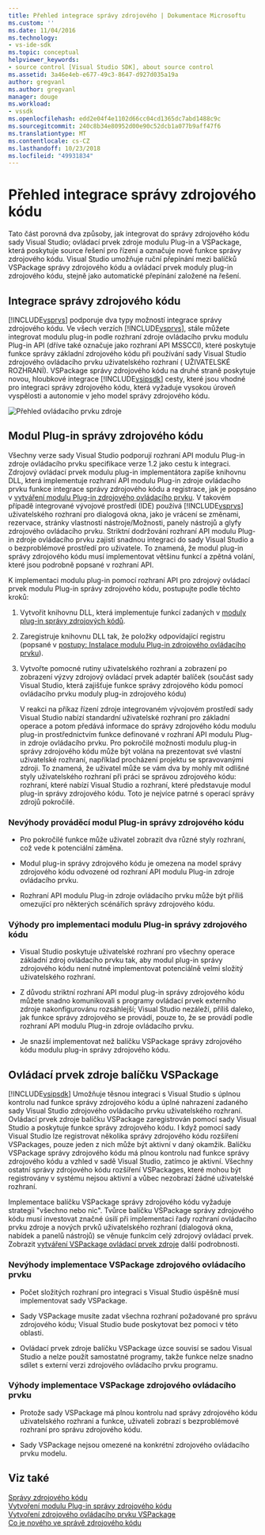 ```yaml
---
title: Přehled integrace správy zdrojového | Dokumentace Microsoftu
ms.custom: ''
ms.date: 11/04/2016
ms.technology:
- vs-ide-sdk
ms.topic: conceptual
helpviewer_keywords:
- source control [Visual Studio SDK], about source control
ms.assetid: 3a46e4eb-e677-49c3-8647-d927d035a19a
author: gregvanl
ms.author: gregvanl
manager: douge
ms.workload:
- vssdk
ms.openlocfilehash: edd2e04f4e1102d66cc04cd1365dc7abd1488c9c
ms.sourcegitcommit: 240c8b34e80952d00e90c52dcb1a077b9aff47f6
ms.translationtype: MT
ms.contentlocale: cs-CZ
ms.lasthandoff: 10/23/2018
ms.locfileid: "49931834"
---
```

# <a name="source-control-integration-overview"></a>Přehled integrace správy zdrojového kódu
Tato část porovná dva způsoby, jak integrovat do správy zdrojového kódu sady Visual Studio; ovládací prvek zdroje modulu Plug-in a VSPackage, která poskytuje source řešení pro řízení a označuje nové funkce správy zdrojového kódu. Visual Studio umožňuje ruční přepínání mezi balíčků VSPackage správy zdrojového kódu a ovládací prvek moduly plug-in zdrojového kódu, stejně jako automatické přepínání založené na řešení.  
  
## <a name="source-control-integration"></a>Integrace správy zdrojového kódu  
 [!INCLUDE[vsprvs](../../code-quality/includes/vsprvs_md.md)] podporuje dva typy možností integrace správy zdrojového kódu. Ve všech verzích [!INCLUDE[vsprvs](../../code-quality/includes/vsprvs_md.md)], stále můžete integrovat modulu plug-in podle rozhraní zdroje ovládacího prvku modulu Plug-in API (dříve také označuje jako rozhraní API MSSCCI), které poskytuje funkce správy základní zdrojového kódu při používání sady Visual Studio zdrojového ovládacího prvku uživatelského rozhraní ( UŽIVATELSKÉ ROZHRANÍ). VSPackage správy zdrojového kódu na druhé straně poskytuje novou, hloubkové integrace [!INCLUDE[vsipsdk](../../extensibility/includes/vsipsdk_md.md)] cesty, které jsou vhodné pro integraci správy zdrojového kódu, která vyžaduje vysokou úroveň vyspělosti a autonomie v jeho model správy zdrojového kódu.  
  
 ![Přehled ovládacího prvku zdroje](../../extensibility/internals/media/sourcectnrloverview.gif "SourceCtnrlOverview")  
  
## <a name="source-control-plug-in"></a>Modul Plug-in správy zdrojového kódu  
 Všechny verze sady Visual Studio podporují rozhraní API modulu Plug-in zdroje ovládacího prvku specifikace verze 1.2 jako cestu k integraci. Zdrojový ovládací prvek modulu plug-in implementátora zapíše knihovnu DLL, která implementuje rozhraní API modulu Plug-in zdroje ovládacího prvku funkce integrace správy zdrojového kódu a registrace, jak je popsáno v [vytváření modulu Plug-in zdrojového ovládacího prvku](../../extensibility/internals/creating-a-source-control-plug-in.md). V takovém případě integrované vývojové prostředí (IDE) používá [!INCLUDE[vsprvs](../../code-quality/includes/vsprvs_md.md)] uživatelského rozhraní pro dialogová okna, jako je vrácení se změnami, rezervace, stránky vlastností nástroje/Možnosti, panely nástrojů a glyfy zdrojového ovládacího prvku. Striktní dodržování rozhraní API modulu Plug-in zdroje ovládacího prvku zajistí snadnou integraci do sady Visual Studio a o bezproblémové prostředí pro uživatele. To znamená, že modul plug-in správy zdrojového kódu musí implementovat většinu funkcí a zpětná volání, které jsou podrobně popsané v rozhraní API.  
  
 K implementaci modulu plug-in pomocí rozhraní API pro zdrojový ovládací prvek modulu Plug-in správy zdrojového kódu, postupujte podle těchto kroků:  
  
1. Vytvořit knihovnu DLL, která implementuje funkcí zadaných v [moduly plug-in správy zdrojových kódů](../../extensibility/source-control-plug-ins.md).  
  
2. Zaregistruje knihovnu DLL tak, že položky odpovídající registru (popsané v [postupy: Instalace modulu Plug-in zdrojového ovládacího prvku](../../extensibility/internals/how-to-install-a-source-control-plug-in.md)).  
  
3. Vytvořte pomocné rutiny uživatelského rozhraní a zobrazení po zobrazení výzvy zdrojový ovládací prvek adaptér balíček (součást sady Visual Studio, která zajišťuje funkce správy zdrojového kódu pomocí ovládacího prvku moduly plug-in zdrojového kódu)  
  
   V reakci na příkaz řízení zdroje integrovaném vývojovém prostředí sady Visual Studio nabízí standardní uživatelské rozhraní pro základní operace a potom předává informace do správy zdrojového kódu modulu plug-in prostřednictvím funkce definované v rozhraní API modulu Plug-in zdroje ovládacího prvku. Pro pokročilé možnosti modulu plug-in správy zdrojového kódu může být volána na prezentovat své vlastní uživatelské rozhraní, například procházení projektu se spravovanými zdroji. To znamená, že uživatel může se vám dva by mohly mít odlišné styly uživatelského rozhraní při práci se správou zdrojového kódu: rozhraní, které nabízí Visual Studio a rozhraní, které představuje modul plug-in správy zdrojového kódu. Toto je nejvíce patrné s operací správy zdrojů pokročilé.  
  
### <a name="drawbacks-to-implementing-a-source-control-plug-in"></a>Nevýhody prováděcí modul Plug-in správy zdrojového kódu  
  
-   Pro pokročilé funkce může uživatel zobrazit dva různé styly rozhraní, což vede k potenciální záměna.  
  
-   Modul plug-in správy zdrojového kódu je omezena na model správy zdrojového kódu odvozené od rozhraní API modulu Plug-in zdroje ovládacího prvku.  
  
-   Rozhraní API modulu Plug-in zdroje ovládacího prvku může být příliš omezující pro některých scénářích správy zdrojového kódu.  
  
### <a name="advantages-to-implementing-a-source-control-plug-in"></a>Výhody pro implementaci modulu Plug-in správy zdrojového kódu  
  
-   Visual Studio poskytuje uživatelské rozhraní pro všechny operace základní zdroj ovládacího prvku tak, aby modul plug-in správy zdrojového kódu není nutné implementovat potenciálně velmi složitý uživatelského rozhraní.  
  
-   Z důvodu striktní rozhraní API modul plug-in správy zdrojového kódu můžete snadno komunikovali s programy ovládací prvek externího zdroje nakonfigurovánu rozsáhlejší; Visual Studio nezáleží, příliš daleko, jak funkce správy zdrojového se provádí, pouze to, že se provádí podle rozhraní API modulu Plug-in zdroje ovládacího prvku.  
  
-   Je snazší implementovat než balíčku VSPackage správy zdrojového kódu modulu plug-in správy zdrojového kódu.  
  
## <a name="source-control-vspackage"></a>Ovládací prvek zdroje balíčku VSPackage  
 [!INCLUDE[vsipsdk](../../extensibility/includes/vsipsdk_md.md)] Umožňuje těsnou integraci s Visual Studio s úplnou kontrolu nad funkce správy zdrojového kódu a úplné nahrazení zadaného sady Visual Studio zdrojového ovládacího prvku uživatelského rozhraní. Ovládací prvek zdroje balíčku VSPackage zaregistrován pomocí sady Visual Studio a poskytuje funkce správy zdrojového kódu. I když pomocí sady Visual Studio lze registrovat několika správy zdrojového kódu rozšíření VSPackages, pouze jeden z nich může být aktivní v daný okamžik. Balíčku VSPackage správy zdrojového kódu má plnou kontrolu nad funkce správy zdrojového kódu a vzhled v sadě Visual Studio, zatímco je aktivní. Všechny ostatní správy zdrojového kódu rozšíření VSPackages, které mohou být registrovány v systému nejsou aktivní a vůbec nezobrazí žádné uživatelské rozhraní.  
  
 Implementace balíčku VSPackage správy zdrojového kódu vyžaduje strategii "všechno nebo nic". Tvůrce balíčku VSPackage správy zdrojového kódu musí investovat značné úsilí při implementaci řady rozhraní ovládacího prvku zdroje a nových prvků uživatelského rozhraní (dialogová okna, nabídek a panelů nástrojů) se věnuje funkcím celý zdrojový ovládací prvek. Zobrazit [vytváření VSPackage ovládací prvek zdroje](../../extensibility/internals/creating-a-source-control-vspackage.md) další podrobnosti.  
  
### <a name="drawbacks-to-implementing-a-source-control-vspackage"></a>Nevýhody implementace VSPackage zdrojového ovládacího prvku  
  
-   Počet složitých rozhraní pro integraci s Visual Studio úspěšně musí implementovat sady VSPackage.  
  
-   Sady VSPackage musíte zadat všechna rozhraní požadované pro správu zdrojového kódu; Visual Studio bude poskytovat bez pomoci v této oblasti.  
  
-   Ovládací prvek zdroje balíčku VSPackage úzce souvisí se sadou Visual Studio a nelze použít samostatné programy, takže funkce nelze snadno sdílet s externí verzi zdrojového ovládacího prvku programu.  
  
### <a name="advantages-to-implementing-a-source-control-vspackage"></a>Výhody implementace VSPackage zdrojového ovládacího prvku  
  
-   Protože sady VSPackage má plnou kontrolu nad správy zdrojového kódu uživatelského rozhraní a funkce, uživateli zobrazí s bezproblémové rozhraní pro správu zdrojového kódu.  
  
-   Sady VSPackage nejsou omezené na konkrétní zdrojového ovládacího prvku modelu.  
  
## <a name="see-also"></a>Viz také  
 [Správy zdrojového kódu](../../extensibility/internals/source-control.md)   
 [Vytvoření modulu Plug-in správy zdrojového kódu](../../extensibility/internals/creating-a-source-control-plug-in.md)   
 [Vytvoření zdrojového ovládacího prvku VSPackage](../../extensibility/internals/creating-a-source-control-vspackage.md)   
 [Co je nového ve správě zdrojového kódu](../../extensibility/internals/what-s-new-in-source-control.md)
